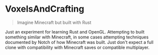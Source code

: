 # VoxelsAndCrafting

> Imagine Minecraft but built with Rust

Just an experiment for learning Rust and OpenGL. Attempting to built something similar with Minecraft, in some cases attempting techniques documented by Notch of how Minecraft was built. Just don't expect a full clone with compatibility with Minecraft saves or compatible multiplayer.
